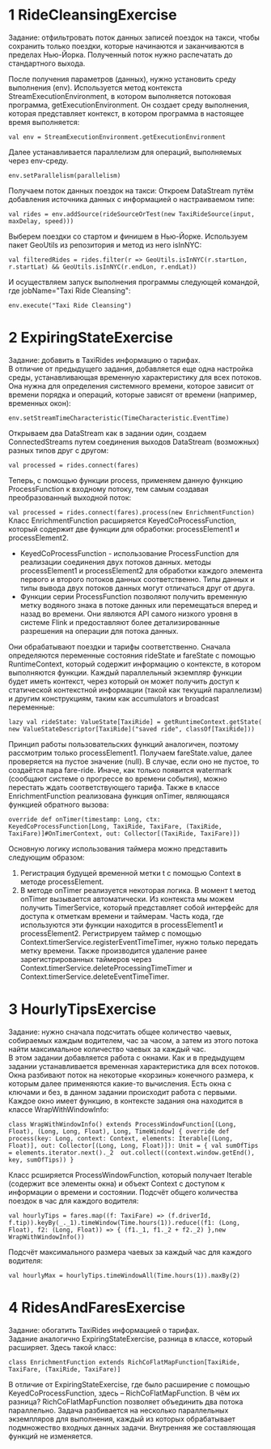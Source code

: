 # 1 RideCleansingExercise

Задание:  отфильтровать поток данных записей поездок на такси, чтобы сохранить только поездки, которые начинаются и заканчиваются в пределах Нью-Йорка. Полученный поток нужно распечатать до стандартного выхода.
<br>

После получения параметров (данных), нужно установить среду выполнения (env). Используется метод контекста StreamExecutionEnvironment, в котором выполняется потоковая программа, getExecutionEnvironment. Он создает среду выполнения, которая представляет контекст, в котором программа в настоящее время выполняется:

```val env = StreamExecutionEnvironment.getExecutionEnvironment```

Далее устанавливается параллелизм для операций, выполняемых через env-среду.

```env.setParallelism(parallelism) ```

Получаем поток данных поездок на такси:
Откроем DataStream путём добавления источника данных с информацией о настраиваемом типе:

```val rides = env.addSource(rideSourceOrTest(new TaxiRideSource(input, maxDelay, speed)))```

Выберем поездки со стартом и финишем в Нью-Йорке. Используем пакет GeoUtils из репозитория и метод из него isInNYC:

```val filteredRides = rides.filter(r => GeoUtils.isInNYC(r.startLon, r.startLat) && GeoUtils.isInNYC(r.endLon, r.endLat))```

И осуществляем запуск выполнения программы следующей командой, где jobName="Taxi Ride Cleansing":

```env.execute("Taxi Ride Cleansing")```

# 2 ExpiringStateExercise
Задание: добавить в TaxiRides информацию о тарифах.
<br>
В отличие от предыдущего задания, добавляется еще одна настройка среды, устанавливающая временную характеристику для всех потоков. Она нужна для определения системного времени, которое зависит от времени порядка и операций, которые зависят от времени (например, временных окон):

```env.setStreamTimeCharacteristic(TimeCharacteristic.EventTime)```

Открываем два DataStream как в задании один, создаем ConnectedStreams путем соединения выходов DataStream (возможных) разных типов друг с другом:

```val processed = rides.connect(fares)```

Теперь, с помощью функции process, применяем данную функцию ProcessFunction к входному потоку, тем самым создавая преобразованный выходной поток:

```val processed = rides.connect(fares).process(new EnrichmentFunction)```
Класс EnrichmentFunction расширяется KeyedCoProcessFunction, который содержит две функции для обработки: processElement1 и processElement2.  

- KeyedCoProcessFunction - использование ProcessFunction для реализации соединения двух потоков данных. методы processElement1 и processElement2 для обработки каждого элемента первого и второго потоков данных соответственно. Типы данных и типы вывода двух потоков данных могут отличаться друг от друга. 
- Функции серии ProcessFunction позволяют получить временную метку водяного знака в потоке данных или перемещаться вперед и назад во времени. Они являются API самого низкого уровня в системе Flink и предоставляют более детализированные разрешения на операции для потока данных. 

Они обрабатывают поездки и тарифы соответственно. Сначала определяются переменные состояния rideState и fareState с помощью RuntimeContext, который содержит информацию о контексте, в котором выполняются функции. Каждый параллельный экземпляр функции будет иметь контекст, через который он может получить доступ к статической контекстной информации (такой как текущий параллелизм) и другим конструкциям, таким как accumulators и broadcast переменные:

```lazy val rideState: ValueState[TaxiRide] = getRuntimeContext.getState( new ValueStateDescriptor[TaxiRide]("saved ride", classOf[TaxiRide]))```

Принцип работы пользовательских функций аналогичен, поэтому рассмотрим только processElement1. Получаем fareState.value, далее проверяется на пустое значение (null). В случае, если оно не пустое, то создаётся пара fare-ride.  Иначе, как только появится watermark (сообщают системе о прогрессе во времени события), можно перестать ждать соответствующего тарифа.
Также в классе EnrichmentFunction реализована функция onTimer, являющаяся функцией обратного вызова:

```override def onTimer(timestamp: Long, ctx: KeyedCoProcessFunction[Long, TaxiRide, TaxiFare, (TaxiRide, TaxiFare)]#OnTimerContext, out: Collector[(TaxiRide, TaxiFare)])```

Основную логику использования таймера можно представить следующим образом:
1.	Регистрация будущей временной метки t с помощью Context в методе processElement. 
2.	В методе onTimer реализуется некоторая логика. В момент t метод onTimer вызывается автоматически.
Из контекста мы можем получить TimerService, который представляет собой интерфейс для доступа к отметкам времени и таймерам. Часть кода, где используются эти функции находится в processElement1 и processElement2.  Регистрируем таймер с помощью Context.timerService.registerEventTimeTimer, нужно только передать метку времени.  Также производится удаление ранее зарегистрированных таймеров через Context.timerService.deleteProcessingTimeTimer и Context.timerService.deleteEventTimeTimer. 

# 3 HourlyTipsExercise
Задание: нужно сначала подсчитать общее количество чаевых, собираемых каждым водителем, час за часом, а затем из этого потока найти максимальное количество чаевых за каждый час.
<br>
В этом задании добавляется работа с окнами. Как и в предыдущем задании устанавливается временная характеристика для всех потоков. Окна разбивают поток на некоторые «корзины» конечного размера, к которым далее применяются какие-то вычисления. Есть окна с ключами и без, в данном задании происходит работа с первыми. Каждое окно имеет функцию, в контексте задания она находится в классе WrapWithWindowInfo:

```class WrapWithWindowInfo() extends ProcessWindowFunction[(Long, Float), (Long, Long, Float), Long, TimeWindow] { override def process(key: Long, context: Context, elements: Iterable[(Long, Float)], out: Collector[(Long, Long, Float)]): Unit = { val sumOfTips = elements.iterator.next()._2  out.collect((context.window.getEnd(), key, sumOfTips)) }```
    
Класс рсширяется ProcessWindowFunction, который получает Iterable (содержит все элементы окна) и объект Context с доступом к информации о времени и состоянии. 
Подсчёт общего количества поездок в час для каждого водителя:

```val hourlyTips = fares.map((f: TaxiFare) => (f.driverId, f.tip)).keyBy(_._1).timeWindow(Time.hours(1)).reduce((f1: (Long, Float), f2: (Long, Float)) => { (f1._1, f1._2 + f2._2) },new WrapWithWindowInfo())```

   

Подсчёт максимального размера чаевых за каждый час для каждого водителя:

```val hourlyMax = hourlyTips.timeWindowAll(Time.hours(1)).maxBy(2)```

# 4 RidesAndFaresExercise
Задание: обогатить TaxiRides информацией о тарифах. 
<br>
Задание аналогично ExpiringStateExercise, разница в классе, который расширяет. Здесь такой класс:

```class EnrichmentFunction extends RichCoFlatMapFunction[TaxiRide, TaxiFare, (TaxiRide, TaxiFare)]```

В отличие от ExpiringStateExercise, где было расширение с помощью KeyedCoProcessFunction, здесь – RichCoFlatMapFunction. В чём их разница?
RichCoFlatMapFunction позволяет объединить два потока параллельно. Задача разбивается на несколько параллельных экземпляров для выполнения, каждый из которых обрабатывает подмножество входных данных задачи. Внутренняя же составляющая функций не изменяется.

